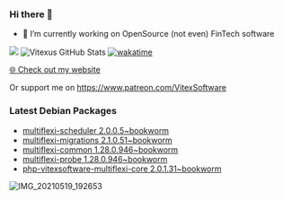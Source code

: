 ### Hi there 👋

- 🔭 I’m currently working on OpenSource  (not even) FinTech software

![](https://komarev.com/ghpvc/?username=Vitexus)
![Vitexus GitHub Stats](https://github-readme-stats.vercel.app/api?username=Vitexus&show_icons=true)
[![wakatime](https://wakatime.com/badge/user/5abba9ca-813e-43ac-9b5f-b1cfdf3dc1c7.svg)](https://wakatime.com/@5abba9ca-813e-43ac-9b5f-b1cfdf3dc1c7)

<p><a href="https://vitexsoftware.cz">🌐 Check out my website</a></p>

Or support me on https://www.patreon.com/VitexSoftware

### Latest Debian Packages
<!-- DEBIAN-PACKAGES-LIST:START -->
- [multiflexi-scheduler 2.0.0.5~bookworm](https://repo.vitexsoftware.com/package.php?package=multiflexi-scheduler)
- [multiflexi-migrations 2.1.0.51~bookworm](https://repo.vitexsoftware.com/package.php?package=multiflexi-migrations)
- [multiflexi-common 1.28.0.946~bookworm](https://repo.vitexsoftware.com/package.php?package=multiflexi-common)
- [multiflexi-probe 1.28.0.946~bookworm](https://repo.vitexsoftware.com/package.php?package=multiflexi-probe)
- [php-vitexsoftware-multiflexi-core 2.0.1.31~bookworm](https://repo.vitexsoftware.com/package.php?package=php-vitexsoftware-multiflexi-core)
<!-- DEBIAN-PACKAGES-LIST:END -->

![IMG_20210519_192653](https://user-images.githubusercontent.com/2621130/120022731-1bd48900-bfed-11eb-90f9-4f88f560b8b7.jpg)

<!--
**Vitexus/Vitexus** is a ✨ _special_ ✨ repository because its `README.md` (this file) appears on your GitHub profile.

Here are some ideas to get you started:

- 🌱 I’m currently learning ...
- 👯 I’m looking to collaborate on ...
- 🤔 I’m looking for help with ...
- 💬 Ask me about ...
- 📫 How to reach me: ...
- 😄 Pronouns: ...
- ⚡ Fun fact: ...
-->


